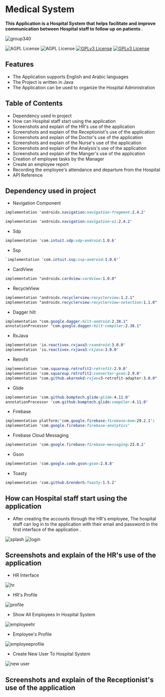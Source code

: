 # Medical System

**This Application is a Hospital System that helps facilitate and improve communication between Hospital staff to follow up on patients .**

![group340](https://user-images.githubusercontent.com/99625111/169147935-73940f1b-2040-4929-a315-26d3f879ed1e.png)

![AGPL License](https://img.shields.io/badge/AndroidStudio-blue.svg) 
![AGPL License](https://img.shields.io/badge/Java-blue.svg) 
[![GPLv3 License](https://img.shields.io/badge/minSdk-21-green.svg)](https://opensource.org/licenses/)
[![GPLv3 License](https://img.shields.io/badge/targetSdk-32-yellow.svg)](https://opensource.org/licenses/)


## Features

- The Application supports English and Arabic languages
- The Project is written in Java
- The Application can be used to organize the Hospital Administration


## Table of Contents

- Dependency used in project
- How can Hospital staff start using the application
- Screenshots and explain of the HR's use of the application
- Screenshots and explain of the Receptionist's use of the application
- Screenshots and explain of the Doctor's use of the application
- Screenshots and explain of the Nurse's use of the application
- Screenshots and explain of the Analysis's use of the application
- Screenshots and explain of the Manger's use of the application
- Creation of employee tasks by the Manager
- Create an employee report
- Recording the employee's attendance and departure from the Hospital
- API Reference


## Dependency used in project

- Navigation Component

```css
implementation 'androidx.navigation:navigation-fragment:2.4.2'

implementation 'androidx.navigation:navigation-ui:2.4.2'
```

- Sdp

```css
implementation 'com.intuit.sdp:sdp-android:1.0.6'
```

- Ssp

```css
`implementation 'com.intuit.ssp:ssp-android:1.0.6'`
```

- CardView

```css
implementation "androidx.cardview:cardview:1.0.0"
```

- RecycleView

```css
implementation "androidx.recyclerview:recyclerview:1.2.1"
implementation "androidx.recyclerview:recyclerview-selection:1.1.0"
```

- Dagger hilt

```css
implementation "com.google.dagger:hilt-android:2.38.1"
annotationProcessor "com.google.dagger:hilt-compiler:2.38.1"
```

- RxJava

```css
implementation 'io.reactivex.rxjava3:rxandroid:3.0.0'
implementation 'io.reactivex.rxjava3:rxjava:3.0.0'
```

- Retrofit

```css
implementation 'com.squareup.retrofit2:retrofit:2.9.0'
implementation 'com.squareup.retrofit2:converter-gson:2.9.0'
implementation "com.github.akarnokd:rxjava3-retrofit-adapter:3.0.0"
```

- Glide

```css
implementation 'com.github.bumptech.glide:glide:4.11.0'
annotationProcessor 'com.github.bumptech.glide:compiler:4.11.0'
```

- Firebase

```css
implementation platform('com.google.firebase:firebase-bom:29.2.1')
implementation 'com.google.firebase:firebase-analytics'
```

- Firebase Cloud Messaging

```css
implementation 'com.google.firebase:firebase-messaging:23.0.2'
```

- Gson

```css
implementation 'com.google.code.gson:gson:2.8.8'
```

- Toasty

```css
implementation 'com.github.GrenderG:Toasty:1.5.2'
```

## How can Hospital staff start using the application

- After creating the accounts through the HR's employee, The hospital staff can log in to the application with their email and password in the first interface of the application .


![splash](https://user-images.githubusercontent.com/99625111/169163751-aa0a5bb2-1320-4550-92a1-7f162a87cf0e.png)
![login](https://user-images.githubusercontent.com/99625111/169163724-882315fc-6ac3-4203-ad41-c91ffce450e4.png)


## Screenshots and explain of the HR's use of the application

- HR Interface

![hr](https://user-images.githubusercontent.com/99625111/169166425-6ba51c36-31cd-4a0f-a6a6-ab5a40ec426d.png)


- HR's Profile

![profile](https://user-images.githubusercontent.com/99625111/169166416-2a024c9c-8ef4-44d5-812b-6b7e58cf622e.png)

- Show All Employees In Hospital System

![employeehr](https://user-images.githubusercontent.com/99625111/169166421-ee1e84f5-7402-417f-a957-40581c1cbe57.png)

- Employee's Profile

![employeeprofile](https://user-images.githubusercontent.com/99625111/169167749-d545e18a-0413-4af8-9386-a99bd515fd17.png)

- Create New User To Hospital System

![new user](https://user-images.githubusercontent.com/99625111/169166412-68fb95a7-5270-4149-8fd0-29b6a7d62c26.png)



## Screenshots and explain of the Receptionist's use of the application



